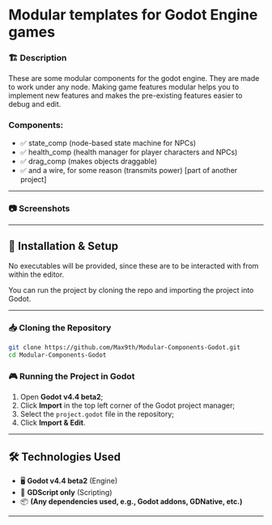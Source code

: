 # Modular templates for Godot Engine games

### 🏗️ Description
These are some modular components for the godot engine. They are made to work under any node.
Making game features modular helps you to implement new features and makes the pre-existing features easier to debug and edit.

### Components:
- ✅ state_comp (node-based state machine for NPCs)
- ✅ health_comp (health manager for player characters and NPCs)
- ✅ drag_comp (makes objects draggable)
- ✅ and a wire, for some reason (transmits power) [part of another project]

---

### 📷 Screenshots

---

## 🔧 Installation & Setup
No executables will be provided, since these are to be interacted with from within the editor.

You can run the project by cloning the repo and importing the project into Godot.

---

### 📥 Cloning the Repository
```sh
git clone https://github.com/Max9th/Modular-Components-Godot.git
cd Modular-Components-Godot
```

### 🎮 Running the Project in Godot
1. Open **Godot v4.4 beta2**;
2. Click **Import** in the top left corner of the Godot project manager;
3. Select the `project.godot` file in the repository;
4. Click **Import & Edit**.

---

## 🛠️ Technologies Used
- 🖥️ **Godot v4.4 beta2** (Engine)
- 🎨 **GDScript only** (Scripting)
- 📦 **(Any dependencies used, e.g., Godot addons, GDNative, etc.)**

---
